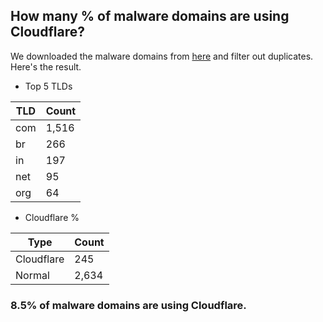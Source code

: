 ## How many % of malware domains are using Cloudflare?


We downloaded the malware domains from [here](https://urlhaus.abuse.ch) and filter out duplicates.
Here's the result.


[//]: # (start replacement)


- Top 5 TLDs

| TLD | Count |
| --- | --- |
| com | 1,516 |
| br | 266 |
| in | 197 |
| net | 95 |
| org | 64 |


- Cloudflare %

| Type | Count |
| --- | --- |
| Cloudflare | 245 |
| Normal | 2,634 |


### 8.5% of malware domains are using Cloudflare.